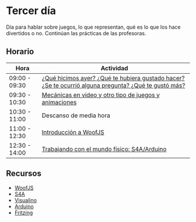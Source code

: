 # Tercer día

Día para hablar sobre juegos, lo que representan, qué es lo que los
hace divertidos o no. Continúan las prácticas de las profesoras. 

## Horario

| Hora          | Actividad                                                                |
| ------------- | -------------------------------------------------------------------------|
| 09:00 - 09:30 | [¿Qué hicimos ayer? ¿Qué te hubiera gustado hacer? ¿Se te ocurrió alguna pregunta? ¿Qué te gustó más?](../fichas/dia-2/repaso.md) | 
| 09:30 - 10:30 | [Mecánicas en video y otro tipo de juegos y animaciones](../fichas/dia-3/mecanicas-de-juego.md) |
| 10:30 - 11:00 | Descanso de media hora  | 
| 11:00 - 12:30 | [Introducción a WoofJS](../fichas/dia-3/WoofJS.md) |
| 12:30 - 14:00 | [Trabajando con el mundo físico: S4A/Arduino](../fichas/dia-3/arduino.md) |

## Recursos

- [WoofJS](http://woofjs.com)
- [S4A](http://s4a.cat)
- [Visualino](http://www.visualino.net)
- [Arduino](https://www.arduino.cc)
- [Fritzing](http://fritzing.org)

